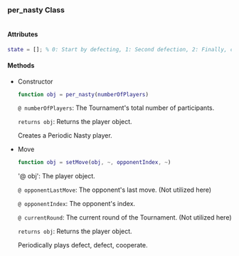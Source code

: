 ### per_nasty Class
```matlab

```
#### Attributes
```matlab
state = []; % 0: Start by defecting, 1: Second defection, 2: Finally, cooperate
```
#### Methods
- Constructor
    ```matlab
    function obj = per_nasty(numberOfPlayers)
    ```
    `@ numberOfPlayers`: The Tournament's total number of participants.

    `returns obj`: Returns the player object. 
    
    Creates a Periodic Nasty player.

- Move
    ```matlab
    function obj = setMove(obj, ~, opponentIndex, ~)
    ```
    '@ obj': The player object.

    `@ opponentLastMove`: The opponent's last move. (Not utilized here)

    `@ opponentIndex`: The opponent's index.

    `@ currentRound`: The current round of the Tournament. (Not utilized here)
 
    `returns obj`: Returns the player object. 

    Periodically plays defect, defect, cooperate.
